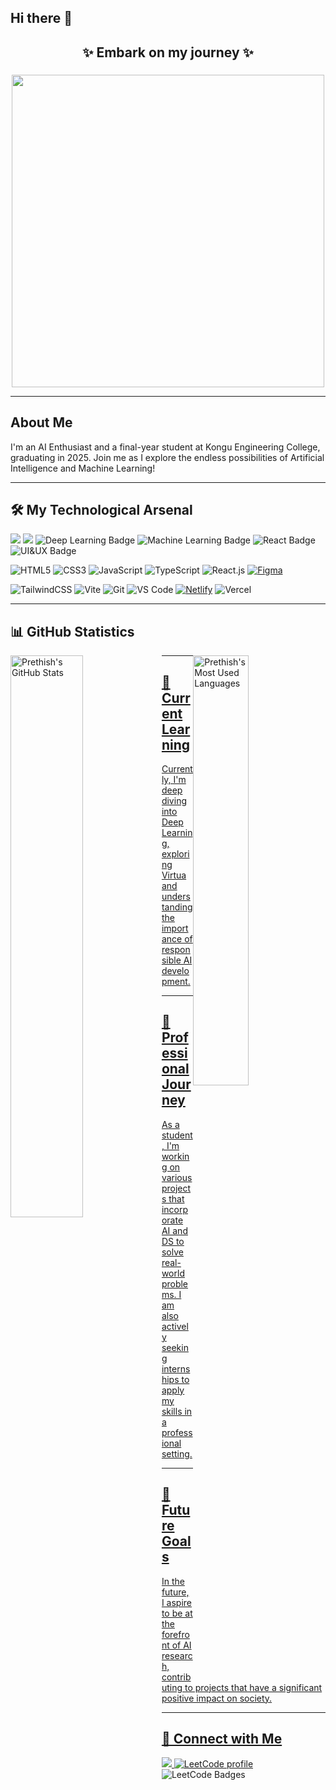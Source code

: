 ## Hi there 👋
<div align="center">
    <h2>✨ Embark on my journey ✨</h2>
    <h3></h3>
    <img src="https://www.japan-academy.in/blog/wp-content/uploads/2021/10/motivational-Naruto-quote-1024x576.jpg" width="500px"/>
</div>
<hr>
<div>
    <h2> About Me</h2>
    <p>I'm an AI Enthusiast and a final-year student at Kongu Engineering College, graduating in 2025. Join me as I explore the endless possibilities of Artificial Intelligence and Machine Learning!</p>
</div>
<hr>
<div >
    <h2>🛠️ My Technological Arsenal </h2>
     <div>
         <img src="https://img.shields.io/badge/-Python-3776AB?style=for-the-badge&logo=python&logoColor=white" />
         <img src="https://img.shields.io/badge/-Java-E34F26?style=for-the-badge&logo=java&logoColor=white" />
         <img src="https://img.shields.io/badge/-Deep%20Learning-007ACC?style=for-the-badge&logo=tensorflow&logoColor=white" alt="Deep Learning Badge"/>
        <img src="https://img.shields.io/badge/-Data%20Structures-FFCA28?style=for-the-badge&logo=algorithm&logoColor=black" alt="Machine Learning Badge"/>
        <img src="https://img.shields.io/badge/-React-61DAFB?style=for-the-badge&logo=react&logoColor=white" alt="React Badge"/>
        <img src="https://img.shields.io/badge/-HTML5-E34F26?style=for-the-badge&logo=html5&logoColor=white" alt="UI&UX Badge"/>
        
![HTML5](https://img.shields.io/badge/-HTML5-%23E44D27?style=flat-square&logo=html5&logoColor=ffffff)
![CSS3](https://img.shields.io/badge/-CSS3-%231572B6?style=flat-square&logo=css3)
![JavaScript](https://img.shields.io/badge/-JavaScript-%23F7DF1C?style=flat-square&logo=javascript&logoColor=000000&labelColor=%23F7DF1C&color=%23FFCE5A)
![TypeScript](https://img.shields.io/badge/-TypeScript-007ACC?style=flat-square&logo=typescript&logoColor=white)
![React.js](https://img.shields.io/badge/-React.js-%23282C34?style=flat-square&logo=react)
[![Figma](https://img.shields.io/badge/Figma-F24E1E?logo=figma&logoColor=white)](#)

![TailwindCSS](https://img.shields.io/badge/-TailwindCSS-%231a202c?style=flat-square&logo=tailwind-css)
![Vite](https://img.shields.io/badge/-Vite-%23646CFF?style=flat-square&logo=vite&logoColor=ffffff)
![Git](https://img.shields.io/badge/-Git-%23F05032?style=flat-square&logo=git&logoColor=%23ffffff)
![VS Code](https://img.shields.io/badge/-VSCode-%23007ACC?style=flat-square&logo=visual-studio-code)
[![Netlify](https://img.shields.io/badge/Netlify-%23000000.svg?logo=netlify&logoColor=#00C7B7)](#)
![Vercel](https://img.shields.io/badge/-Vercel-%23ffffff?style=flat-square&logo=vercel&logoColor=000000)

</div>
<hr>
<div align="centre">
    <h2 align="left">📊 GitHub Statistics</h2>
      <a href="https://github.com/prethish004">
        <img src="https://github-readme-stats.vercel.app/api?username=prethish004&show_icons=true&theme=radical" alt="Prethish's GitHub Stats" style="width: 48%; float: left;" />
    </a>
    <a href="https://github.com/prethish004">
        <img src="https://github-readme-stats.vercel.app/api/top-langs/?username=prethish004&layout=compact&theme=radical" alt="Prethish's Most Used Languages" style="width: 42%; float: right;" />
    </div>
</div>
<hr>
<div >
    <h2>🌱 Current Learning</h2>
    <p>Currently, I'm deep diving into Deep Learning, exploring Virtua and understanding the importance of responsible AI development.</p>
</div>
<hr>
<div >
    <h2>💼 Professional Journey</h2>
    <p>As a student, I'm working on various projects that incorporate AI and DS to solve real-world problems. I am also actively seeking internships to apply my skills in a professional setting.</p>
</div>
<hr>
<div >
    <h2>🔭 Future Goals</h2>
    <p>In the future, I aspire to be at the forefront of AI research, contributing to projects that have a significant positive impact on society.</p>
</div>
<hr>
<div >
    <h2>🤝 Connect with Me</h2>
    <a href="https://www.linkedin.com/in/prethish-ga-84b96224b/">
        <img src="https://img.shields.io/badge/-LinkedIn-0072B1?style=for-the-badge&logo=LinkedIn&logoColor=white" />
    </a>
     <a href="https://leetcode.com/prethish04/">
        <img src="https://img.shields.io/badge/LeetCode-prethish04-ffa116?style=for-the-badge&logo=LeetCode&logoColor=black" alt="LeetCode profile"/>
     </a>
</div>
    <img src="https://leetcode-badge-showcase.vercel.app/api?username=prethish04&animated=true" alt="LeetCode Badges"/>
